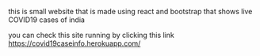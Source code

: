this is small website that is made using react and bootstrap that shows live COVID19 cases of india


you can check this site running by clicking this link  https://covid19caseinfo.herokuapp.com/
